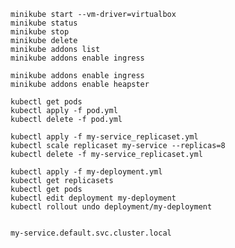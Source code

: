     minikube start --vm-driver=virtualbox
    minikube status
    minikube stop
    minikube delete
    minikube addons list
    minikube addons enable ingress

    minikube addons enable ingress
    minikube addons enable heapster

    kubectl get pods
    kubectl apply -f pod.yml
    kubectl delete -f pod.yml

    kubectl apply -f my-service_replicaset.yml
    kubectl scale replicaset my-service --replicas=8
    kubectl delete -f my-service_replicaset.yml

    kubectl apply -f my-deployment.yml
    kubectl get replicasets
    kubectl get pods
    kubectl edit deployment my-deployment
    kubectl rollout undo deployment/my-deployment


    my-service.default.svc.cluster.local
